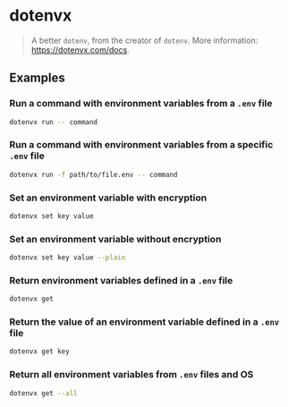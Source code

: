 # dotenvx

> A better `dotenv`, from the creator of `dotenv`. More information: <https://dotenvx.com/docs>.

## Examples

### Run a command with environment variables from a `.env` file

```bash
dotenvx run -- command
```

### Run a command with environment variables from a specific `.env` file

```bash
dotenvx run -f path/to/file.env -- command
```

### Set an environment variable with encryption

```bash
dotenvx set key value
```

### Set an environment variable without encryption

```bash
dotenvx set key value --plain
```

### Return environment variables defined in a `.env` file

```bash
dotenvx get
```

### Return the value of an environment variable defined in a `.env` file

```bash
dotenvx get key
```

### Return all environment variables from `.env` files and OS

```bash
dotenvx get --all
```

